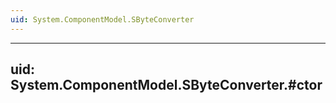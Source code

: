 ```yaml
---
uid: System.ComponentModel.SByteConverter
---
```


---
uid: System.ComponentModel.SByteConverter.#ctor
---
